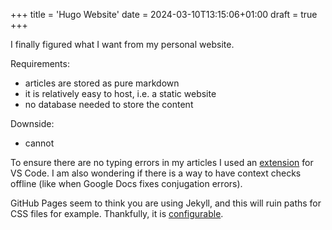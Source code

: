 +++
title = 'Hugo Website'
date = 2024-03-10T13:15:06+01:00
draft = true
+++

I finally figured what I want from my personal website.

Requirements:
- articles are stored as pure markdown
- it is relatively easy to host, i.e. a static website
- no database needed to store the content

Downside:
- cannot 

To ensure there are no typing errors in my articles I used an [extension](https://marketplace.visualstudio.com/items?itemName=ban.spellright) for VS Code. I am also wondering if there is a way to have context checks offline (like when Google Docs fixes conjugation errors).

GitHub Pages seem to think you are using Jekyll, and this will ruin paths for CSS files for example. Thankfully, it is [configurable](https://stackoverflow.com/a/66779408/13442292).